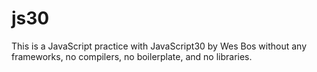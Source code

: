 # js30
This is a JavaScript practice with JavaScript30 by Wes Bos without any frameworks, no compilers, no boilerplate, and no libraries.
